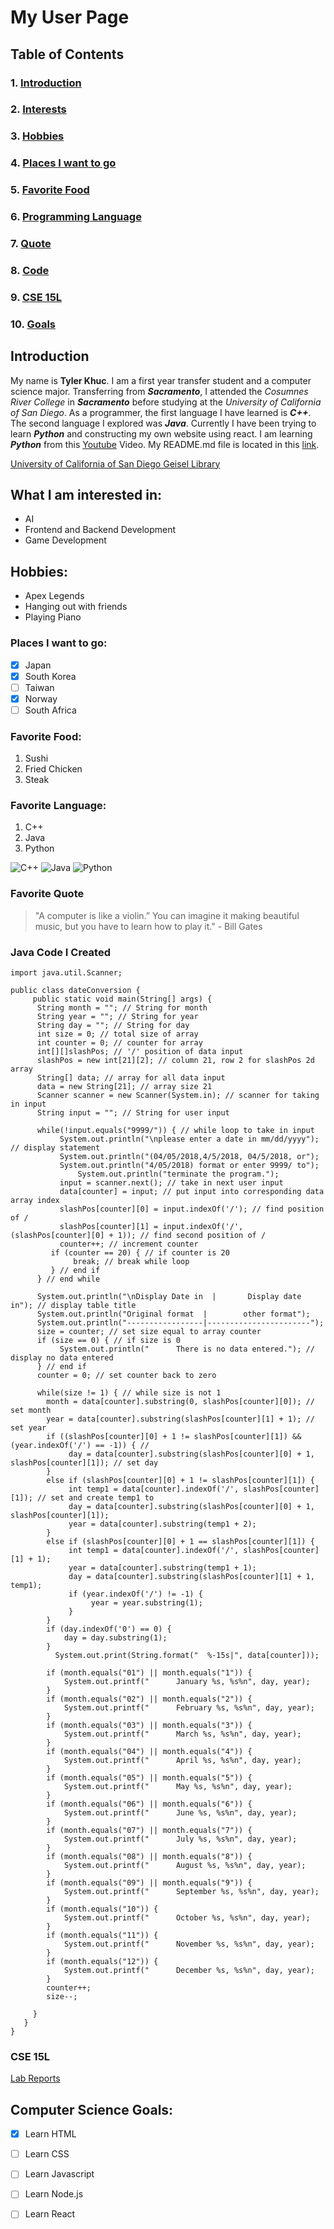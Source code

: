 # My User Page
## Table of Contents
### 1. [Introduction](#introduction)
### 2. [Interests](#what-i-am-interested-in)
### 3. [Hobbies](#hobbies)
### 4. [Places I want to go](#places-i-want-to-go)
### 5. [Favorite Food](#favorite-food)
### 6. [Programming Language](#favorite-language)
### 7. [Quote](#favorite-quote)
### 8. [Code](#java-code-i-created)
### 9. [CSE 15L](#cse-15l)
### 10. [Goals](#computer-science-goals)

## Introduction
  My name is **Tyler Khuc**. I am a first year transfer student and a computer science major. Transferring from ***Sacramento***, I attended the _Cosumnes River College_ in ***Sacramento*** before studying at the _University of California of San Diego_. As a programmer, the first language I have learned is ***C++***. The second language I explored was ***Java***. Currently I have been trying to learn ***Python*** and constructing my own website using react. I am learning ***Python*** from this [Youtube](https://www.youtube.com/watch?v=nLRL_NcnK-4) Video. My README.md file is located in this [link](README.md).

[University of California of San Diego Geisel Library](ucsd.jpg)

## What I am interested in:
- AI
- Frontend and Backend Development
- Game Development

## Hobbies:
- Apex Legends
- Hanging out with friends
- Playing Piano

### Places I want to go:
- [x] Japan
- [x] South Korea
- [ ] Taiwan
- [x] Norway
- [ ] South Africa

### Favorite Food:
1. Sushi
2. Fried Chicken
3. Steak

### Favorite Language:
1. C++
2. Java
3. Python

![C++](C++.png)
![Java](java.png)
![Python](python.png)

### Favorite Quote
> "A computer is like a violin.” You can imagine it making beautiful music, but you have to learn how to play it." - Bill Gates

### Java Code I Created
```
import java.util.Scanner;

public class dateConversion {
     public static void main(String[] args) {
      String month = ""; // String for month
	  String year = ""; // String for year
	  String day = ""; // String for day
	  int size = 0; // total size of array
	  int counter = 0; // counter for array
	  int[][]slashPos; // '/' position of data input
	  slashPos = new int[21][2]; // column 21, row 2 for slashPos 2d array
	  String[] data; // array for all data input
	  data = new String[21]; // array size 21
	  Scanner scanner = new Scanner(System.in); // scanner for taking in input
	  String input = ""; // String for user input	       

	  while(!input.equals("9999/")) { // while loop to take in input
	       System.out.println("\nplease enter a date in mm/dd/yyyy"); // display statement
	       System.out.println("(04/05/2018,4/5/2018, 04/5/2018, or");
	       System.out.println("4/05/2018) format or enter 9999/ to");
     	       System.out.println("terminate the program.");
	       input = scanner.next(); // take in next user input
	       data[counter] = input; // put input into corresponding data array index
	       slashPos[counter][0] = input.indexOf('/'); // find position of /
	       slashPos[counter][1] = input.indexOf('/', (slashPos[counter][0] + 1)); // find second position of /
	       counter++; // increment counter
		 if (counter == 20) { // if counter is 20
		      break; // break while loop
		 } // end if
	  } // end while

	  System.out.println("\nDisplay Date in  |       Display date in"); // display table title
	  System.out.println("Original format  |        other format");
	  System.out.println("-----------------|-----------------------");
	  size = counter; // set size equal to array counter
	  if (size == 0) { // if size is 0
	       System.out.println("      There is no data entered."); // display no data entered
	  } // end if
	  counter = 0; // set counter back to zero
	 
	  while(size != 1) { // while size is not 1
		month = data[counter].substring(0, slashPos[counter][0]); // set month
		year = data[counter].substring(slashPos[counter][1] + 1); // set year
		if ((slashPos[counter][0] + 1 != slashPos[counter][1]) && (year.indexOf('/') == -1)) { // 
		     day = data[counter].substring(slashPos[counter][0] + 1, slashPos[counter][1]); // set day
		}
		else if (slashPos[counter][0] + 1 != slashPos[counter][1]) {
		     int temp1 = data[counter].indexOf('/', slashPos[counter][1]); // set and create temp1 to 
		     day = data[counter].substring(slashPos[counter][0] + 1, slashPos[counter][1]);
		     year = data[counter].substring(temp1 + 2);	 
		}
		else if (slashPos[counter][0] + 1 == slashPos[counter][1]) {
		     int temp1 = data[counter].indexOf('/', slashPos[counter][1] + 1);
		     year = data[counter].substring(temp1 + 1);
		     day = data[counter].substring(slashPos[counter][1] + 1, temp1);
		     if (year.indexOf('/') != -1) {
		          year = year.substring(1);
		     }
		}
		if (day.indexOf('0') == 0) {
		    day = day.substring(1);
		}
	      System.out.print(String.format("  %-15s|", data[counter]));

		if (month.equals("01") || month.equals("1")) {
		    System.out.printf("      January %s, %s%n", day, year);
		}
		if (month.equals("02") || month.equals("2")) {
		    System.out.printf("      February %s, %s%n", day, year);
		}
		if (month.equals("03") || month.equals("3")) {
		    System.out.printf("      March %s, %s%n", day, year);
		}
		if (month.equals("04") || month.equals("4")) {
		    System.out.printf("      April %s, %s%n", day, year);
		}
		if (month.equals("05") || month.equals("5")) {
		    System.out.printf("      May %s, %s%n", day, year);
		}
		if (month.equals("06") || month.equals("6")) {
		    System.out.printf("      June %s, %s%n", day, year);
		}
		if (month.equals("07") || month.equals("7")) {
		    System.out.printf("      July %s, %s%n", day, year);
		}
		if (month.equals("08") || month.equals("8")) {
		    System.out.printf("      August %s, %s%n", day, year);
		}
		if (month.equals("09") || month.equals("9")) {
		    System.out.printf("      September %s, %s%n", day, year);
		}
		if (month.equals("10")) {
		    System.out.printf("      October %s, %s%n", day, year);
		} 
		if (month.equals("11")) {
		    System.out.printf("      November %s, %s%n", day, year);
		}
		if (month.equals("12")) {
		    System.out.printf("      December %s, %s%n", day, year);
		}
		counter++;
		size--;
 	       
	 }
   }
}
```

### CSE 15L
[Lab Reports](https://tylercooksrice.github.io/cse15l-lab-reports/index)

## Computer Science Goals:
- [x] Learn HTML
- [ ] Learn CSS
- [ ] Learn Javascript
- [ ] Learn Node.js
- [ ] Learn React

